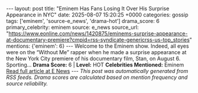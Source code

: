 --- layout: post title: "Eminem Has Fans Losing It Over His Surprise Appearance in NYC" date: 2025-08-07 15:20:25 +0000 categories: gossip tags: ['eminem', 'source-e_news', 'drama-hot'] drama_score: 6 primary_celebrity: eminem source: e_news source_url: "https://www.eonline.com/news/1420875/eminems-surprise-appearance-at-documentary-premiere?cmpid=rss-syndicate-genericrss-us-top_stories" mentions: {'eminem': 6} --- Welcome to the Eminem show. Indeed, all eyes were on the “Without Me” rapper when he made a surprise appearance at the New York City premiere of his documentary film, Stan, on August 6. Sporting... **Drama Score:** 6 | **Level:** HOT **Celebrities Mentioned:** Eminem [Read full article at E News](https://www.eonline.com/news/1420875/eminems-surprise-appearance-at-documentary-premiere?cmpid=rss-syndicate-genericrss-us-top_stories) --- *This post was automatically generated from RSS feeds. Drama scores are calculated based on mention frequency and source reliability.*